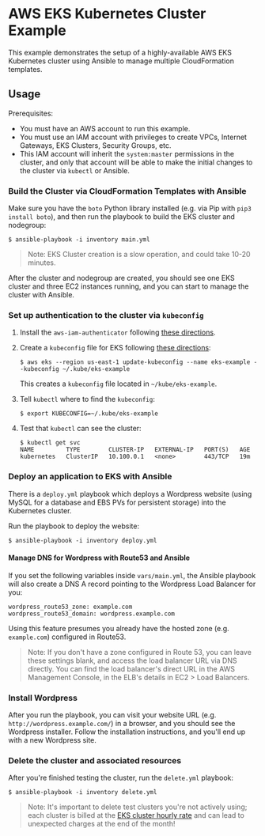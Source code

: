 # AWS EKS Kubernetes Cluster Example

This example demonstrates the setup of a highly-available AWS EKS Kubernetes cluster using Ansible to manage multiple CloudFormation templates.

## Usage

Prerequisites:

  - You must have an AWS account to run this example.
  - You must use an IAM account with privileges to create VPCs, Internet Gateways, EKS Clusters, Security Groups, etc.
  - This IAM account will inherit the `system:master` permissions in the cluster, and only that account will be able to make the initial changes to the cluster via `kubectl` or Ansible.

### Build the Cluster via CloudFormation Templates with Ansible

Make sure you have the `boto` Python library installed (e.g. via Pip with `pip3 install boto`), and then run the playbook to build the EKS cluster and nodegroup:

    $ ansible-playbook -i inventory main.yml

> Note: EKS Cluster creation is a slow operation, and could take 10-20 minutes.

After the cluster and nodegroup are created, you should see one EKS cluster and three EC2 instances running, and you can start to manage the cluster with Ansible.

### Set up authentication to the cluster via `kubeconfig`

  1. Install the `aws-iam-authenticator` following [these directions](https://docs.aws.amazon.com/eks/latest/userguide/install-aws-iam-authenticator.html).
  2. Create a `kubeconfig` file for EKS following [these directions](https://docs.aws.amazon.com/eks/latest/userguide/create-kubeconfig.html):

     ```
     $ aws eks --region us-east-1 update-kubeconfig --name eks-example --kubeconfig ~/.kube/eks-example
     ```

     This creates a `kubeconfig` file located in `~/kube/eks-example`.
  3. Tell `kubectl` where to find the `kubeconfig`:

     ```
     $ export KUBECONFIG=~/.kube/eks-example
     ```
  4. Test that `kubectl` can see the cluster:

     ```
     $ kubectl get svc
     NAME         TYPE        CLUSTER-IP   EXTERNAL-IP   PORT(S)   AGE
     kubernetes   ClusterIP   10.100.0.1   <none>        443/TCP   19m
     ```

### Deploy an application to EKS with Ansible

There is a `deploy.yml` playbook which deploys a Wordpress website (using MySQL for a database and EBS PVs for persistent storage) into the Kubernetes cluster.

Run the playbook to deploy the website:

    $ ansible-playbook -i inventory deploy.yml

#### Manage DNS for Wordpress with Route53 and Ansible

If you set the following variables inside `vars/main.yml`, the Ansible playbook will also create a DNS A record pointing to the Wordpress Load Balancer for you:

    wordpress_route53_zone: example.com
    wordpress_route53_domain: wordpress.example.com

Using this feature presumes you already have the hosted zone (e.g. `example.com`) configured in Route53.

> Note: If you don't have a zone configured in Route 53, you can leave these settings blank, and access the load balancer URL via DNS directly. You can find the load balancer's direct URL in the AWS Management Console, in the ELB's details in EC2 > Load Balancers.

### Install Wordpress

After you run the playbook, you can visit your website URL (e.g. `http://wordpress.example.com/`) in a browser, and you should see the Wordpress installer. Follow the installation instructions, and you'll end up with a new Wordpress site.

### Delete the cluster and associated resources

After you're finished testing the cluster, run the `delete.yml` playbook:

    $ ansible-playbook -i inventory delete.yml

> Note: It's important to delete test clusters you're not actively using; each cluster is billed at the [EKS cluster hourly rate](https://aws.amazon.com/eks/pricing/) and can lead to unexpected charges at the end of the month!
